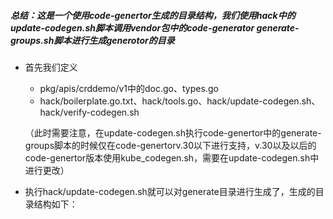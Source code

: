 ##### 总结：这是一个使用code-genertor生成的目录结构，我们使用hack中的update-codegen.sh脚本调用vendor包中的code-generator generate-groups.sh脚本进行生成generotor的目录

- 首先我们定义

  - pkg/apis/crddemo/v1中的doc.go、types.go
  - hack/boilerplate.go.txt、hack/tools.go、hack/update-codegen.sh、hack/verify-codegen.sh

  （此时需要注意，在update-codegen.sh执行code-genertor中的generate-groups脚本的时候仅在code-genertorv.30以下进行支持，v.30以及以后的code-genertor版本使用kube_codegen.sh，需要在update-codegen.sh中进行更改）

- 执行hack/update-codegen.sh就可以对generate目录进行生成了，生成的目录结构如下：
